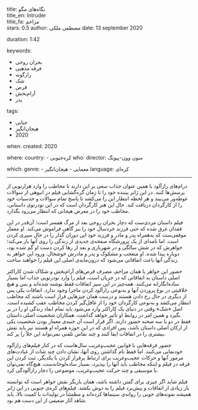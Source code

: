 
title: نگاه‌های مگو  
title_en: Intruder   
title_fa: مزاحم   
stars: 0.5
author: مصطفی ملکی
date: 13 september 2020

duration: 1:42

keywords:
  - بحران روحی 
  - فرقه مذهبی
  - رازگونه
  - شک
  - قرص 
  - آرام‌بخش
  - پدر 

tags:
  - جنایی
  - هیجان‌انگیز
  - 2020  

when:
  created: 2020

where:
  country:
    - کره‌جنوبی 
who:
  director: سون وون-پیونگ

which:
  genre:
    - معمایی
    - هیجان‌انگیز
  language: کره‌ای

---

درام‌های رازآلود با همین عنوان جذاب سعی بر این دارند تا مخاطب را وارد هزارتویی از پرسش‌ها کنند. در این ژانر بیننده خود را تا زمان گره‌گشایی فیلم در انبوهی از سوالات غوطه‌ور می‌بیند و هر لحظه انتظار این را می‌کشد تا پاسخ تمام سوالات و حدسیات خود را از کارگردان دریافت کند. حال این هنر کارگردان است که در این تودرتوی داستانی، مخاطب خود را در معرض هیجانی که انتظار می‌رود بگذارد. 

فیلم داستان مردی‌ست که دچار بحران روحی بعد از مرگ همسر است؛ آن‌قدر در این فقدان غرق شده که حتی فرزند خردسال خود را نیز گاهی فراموش می‌کند. او معمار موفقی‌ست که به‌همراه پدر و مادر و فرزند خود این دوران گذار را در حال سپری کردن است. اما نامه‌ای از یک پرورشگاه صفحه‌ی جدیدی از زندگی را روی آنها باز می‌کند؛ خواهرش که در شش سالگی و در شهربازی و بعد از رها کردن دست او گم شده بود، دوباره پیدا شده. او متعجب و مشکوک و پدر و مادرش خوشحال. ورود این خواهر به زندگی آنها باعث اتفاقاتی می‌شود که درون‌مایه‌ی اصلی این فیلم را خواهند ساخت. 

حضور این خواهر یا همان مزاحم، مصرف قرص‌های آرام‌بخش و شکاک شدن کاراکتر اصلی داستان به اتفاقاتی که در جریان است، فیلم را وارد تودرتویی جذاب اما بسیار ساده‌انگارانه می‌کنند. همه‌چیز در این سیر اتفاقات فقط نوشته شده‌اند و بس و هیچ خلاقیتی در نوع پروردن آنها و به‌نوعی رازآلود کردن ماجرا وجود ندارد. اتفاقات یکی پس از دیگری در حال رخ دادن هستند و درست همان  چیزهایی قرار است باشند که مخاطب انتظار می‌کشد و به‌نوعی کارگردان خود را از غافل‌گیر کردن مخاطب عقب کشیده است. اصل «شک» وقتی در دنیای یک کاراکتر وارد می‌شود باید تمام ابعاد زندگی او را در بر بگیرد و همین امر در روابط او تأثیر خواهد گذاشت. همکاران شخصیت اصلی داستان فقط در دو یا سه صحنه حضور دارند. اگر قرار است آن جنبه‌ی معمار بودن شخصیت یکی از ارکان اصلی داستان باشد، پس افرادی که در این  حوزه همراه او هستند نیز باید نقش بیشتری را در اتفاقات ایفا کنند و چند تماس تلفنی نمی‌تواند این خلأ را پر کند. 

حضور فرقه‌هایی با قوانین عجیب‌و‌غریب سال‌هاست که در کنار فیلم‌های رازآلود خودنمایی می‌کنند. اما فقط نام گذاشتن روی آنها، نشان دادن چند شات از عبادت‌های مرموز آنها و حرکات عجیب‌و‌غریب برای ارتباط برقرار کردن با یکدیگر، ثبت کردن این فرقه در فیلم و اینکه مخاطب باید آنها را بپذیرد، بسیار ساده‌لوحانه‌ست. هیچ‌گاه نمی‌توان با موسیقی و چند حرکت عجیب‌و‌غریب، موضوعی را دچار رازآلودگی کرد.

فیلم شاید اگر چیزی برای گفتن داشته باشد، همان بازیگر نقش خواهر است که توانسته بار زیادی از اتفاقات و پیش‌برد فیلم را به دوش بکشد. فیلم‌های کره‌ی جنوبی در این ژانر همیشه نمونه‌های خوبی را روانه‌ی سینماها کرده‌اند و مطمئناً در تولیدات با کمیت بالا، باید شاهد آثار ضعیفی از این دست هم بود.